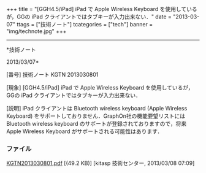 ﻿+++
title = "[GGH4.5/iPad] iPad で Apple Wireless Keyboard を使用しているが，GGの iPad クライアントではタブキーが入力出来ない．"
date = "2013-03-07"
ttags = ["技術ノート"]
tcategories = ["tech"]
banner = "img/technote.jpg"
+++

-----------------------------------------------------------------------------------------------------------------------------

*技術ノート

2013/03/07*


[番号]
技術ノート KGTN 2013030801

[現象]
[GGH4.5/iPad] iPad で Apple Wireless Keyboard を使用しているが，GGの
iPad クライアントではタブキーが入力出来ない．

[説明]
iPad クライアントは Bluetooth wireless keyboard (Apple Wireless
Keyboard)
をサポートしておりません．GraphOn社の機能要望リストにはBluetooth
wireless keyboard のサポートが登録されておりますので，将来Apple Wireless
Keyboard がサポートされる可能性はあります．


### ファイル

 
 


[KGTN2013030801.pdf](http://techreport.kitasp.net/attachments/download/1268/KGTN2013030801.pdf)
 [(49.2 KB)] [kitasp 技術センター, 2013/03/08
07:09]


 


 

